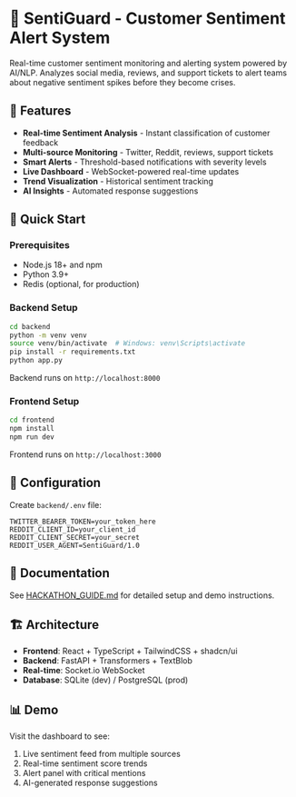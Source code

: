 # 🚨 SentiGuard - Customer Sentiment Alert System

Real-time customer sentiment monitoring and alerting system powered by AI/NLP. Analyzes social media, reviews, and support tickets to alert teams about negative sentiment spikes before they become crises.

## 🌟 Features

- **Real-time Sentiment Analysis** - Instant classification of customer feedback
- **Multi-source Monitoring** - Twitter, Reddit, reviews, support tickets
- **Smart Alerts** - Threshold-based notifications with severity levels
- **Live Dashboard** - WebSocket-powered real-time updates
- **Trend Visualization** - Historical sentiment tracking
- **AI Insights** - Automated response suggestions

## 🚀 Quick Start

### Prerequisites
- Node.js 18+ and npm
- Python 3.9+
- Redis (optional, for production)

### Backend Setup
```bash
cd backend
python -m venv venv
source venv/bin/activate  # Windows: venv\Scripts\activate
pip install -r requirements.txt
python app.py
```

Backend runs on `http://localhost:8000`

### Frontend Setup
```bash
cd frontend
npm install
npm run dev
```

Frontend runs on `http://localhost:3000`

## 🔑 Configuration

Create `backend/.env` file:
```env
TWITTER_BEARER_TOKEN=your_token_here
REDDIT_CLIENT_ID=your_client_id
REDDIT_CLIENT_SECRET=your_secret
REDDIT_USER_AGENT=SentiGuard/1.0
```

## 📖 Documentation

See [HACKATHON_GUIDE.md](HACKATHON_GUIDE.md) for detailed setup and demo instructions.

## 🏗️ Architecture

- **Frontend**: React + TypeScript + TailwindCSS + shadcn/ui
- **Backend**: FastAPI + Transformers + TextBlob
- **Real-time**: Socket.io WebSocket
- **Database**: SQLite (dev) / PostgreSQL (prod)

## 📊 Demo

Visit the dashboard to see:
1. Live sentiment feed from multiple sources
2. Real-time sentiment score trends
3. Alert panel with critical mentions
4. AI-generated response suggestions

